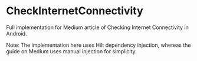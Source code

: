 # CheckInternetConnectivity
Full implementation for Medium article of Checking Internet Connectivity in Android.

Note: The implementation here uses Hilt dependency injection, whereas the guide on Medium uses manual injection for simplicity.
